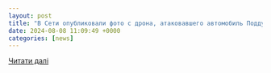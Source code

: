 ```yaml
---
layout: post
title: "В Сети опубликовали фото с дрона, атаковавшего автомобиль Поддубного | Внешнеэкономические связи"
date: 2024-08-08 11:09:49 +0000
categories: [news]
---
```


[Читати далі](https://eer.ru/article/obshchestvo/u64/2024/08/08/17584)
